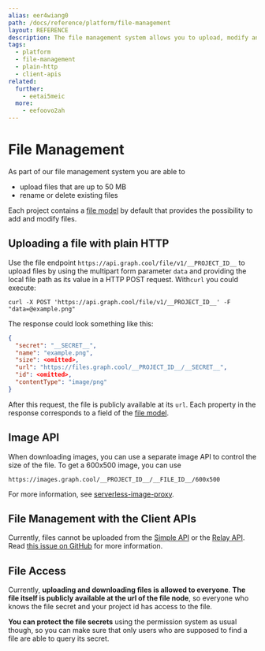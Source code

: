 ```yaml
---
alias: eer4wiang0
path: /docs/reference/platform/file-management
layout: REFERENCE
description: The file management system allows you to upload, modify and delete files with the GraphQL APIs. Files will be directly available in your backend.
tags:
  - platform
  - file-management
  - plain-http
  - client-apis
related:
  further:
    - eetai5meic
  more:
    - eefoovo2ah
---
```


# File Management

As part of our file management system you are able to

* upload files that are up to 50 MB
* rename or delete existing files

Each project contains a [file model](!alias-uhieg2shio#file-model) by default that provides the possibility to add and modify files.

## Uploading a file with plain HTTP

<!-- GITHUB_EXAMPLE('File upload with fetch', 'https://github.com/graphcool-examples/react-apollo-file-upload-example') -->

Use the file endpoint `https://api.graph.cool/file/v1/__PROJECT_ID__` to upload files by using the multipart form parameter `data` and providing the local file path as its value in a HTTP POST request.
With`curl` you could execute:

`curl -X POST 'https://api.graph.cool/file/v1/__PROJECT_ID__' -F "data=@example.png"`

The response could look something like this:

```JSON
{
  "secret": "__SECRET__",
  "name": "example.png",
  "size": <omitted>,
  "url": "https://files.graph.cool/__PROJECT_ID__/__SECRET__",
  "id": <omitted>,
  "contentType": "image/png"
}
```

After this request, the file is publicly available at its `url`. Each property in the response corresponds to a field of the [file model](!alias-uhieg2shio#file-model).

## Image API

When downloading images, you can use a separate image API to control the size of the file. To get a 600x500 image, you can use

```
https://images.graph.cool/__PROJECT_ID__/__FILE_ID__/600x500
```

For more information, see [serverless-image-proxy](https://github.com/graphcool/serverless-image-proxy).

## File Management with the Client APIs

Currently, files cannot be uploaded from the [Simple API](!alias-heshoov3ai) or the [Relay API](!alias-aizoong9ah). Read [this issue on GitHub](https://github.com/apollographql/apollo/issues/65) for more information.

## File Access

Currently, **uploading and downloading files is allowed to everyone**. **The file itself is publicly available at the url of the file node**, so everyone who knows the file secret and your project id has access to the file.

**You can protect the file secrets** using the permission system as usual though, so you can make sure that only users who are supposed to find a file are able to query its secret.
